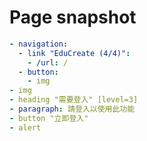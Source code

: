 # Page snapshot

```yaml
- navigation:
  - link "EduCreate (4/4)":
    - /url: /
  - button:
    - img
- img
- heading "需要登入" [level=3]
- paragraph: 請登入以使用此功能
- button "立即登入"
- alert
```